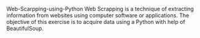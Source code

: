 Web-Scarpping-using-Python
Web Scrapping is a technique of extracting information from websites using computer software or applications. The objective of this exercise is to acquire data using a Python with help of BeautifulSoup.
